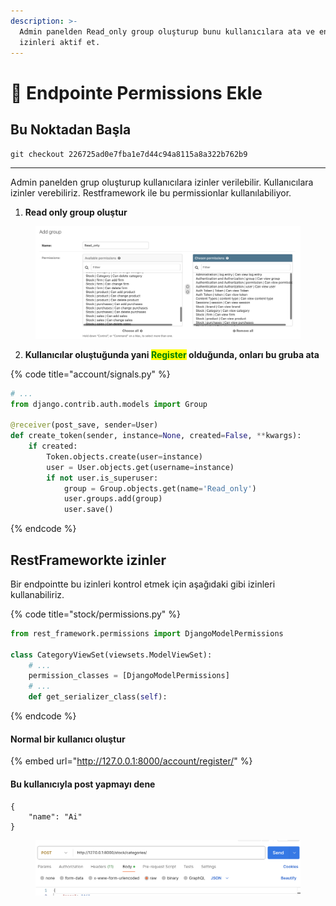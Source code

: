 ```yaml
---
description: >-
  Admin panelden Read_only group oluşturup bunu kullanıcılara ata ve endpointte
  izinleri aktif et.
---
```


# 🦉 Endpointe Permissions Ekle

## Bu Noktadan Başla

`git checkout 226725ad0e7fba1e7d44c94a8115a8a322b762b9`

***

Admin panelden grup oluşturup kullanıcılara izinler verilebilir. Kullanıcılara izinler verebiliriz. Restframework ile bu permissionlar kullanılabiliyor.

1. **Read only group oluştur**

<figure><img src=".gitbook/assets/read_only.png" alt=""><figcaption></figcaption></figure>

2. **Kullanıcılar oluştuğunda yani **<mark style="color:green;">**Register**</mark>** olduğunda, onları bu gruba ata**

{% code title="account/signals.py" %}
```python
# ...
from django.contrib.auth.models import Group

@receiver(post_save, sender=User)
def create_token(sender, instance=None, created=False, **kwargs):
    if created:
        Token.objects.create(user=instance)
        user = User.objects.get(username=instance)
        if not user.is_superuser:
            group = Group.objects.get(name='Read_only')
            user.groups.add(group)
            user.save()
```
{% endcode %}

## RestFrameworkte izinler

Bir endpointte bu izinleri kontrol etmek için aşağıdaki gibi izinleri kullanabiliriz.

{% code title="stock/permissions.py" %}
```python
from rest_framework.permissions import DjangoModelPermissions

class CategoryViewSet(viewsets.ModelViewSet):
    # ...
    permission_classes = [DjangoModelPermissions]
    # ...
    def get_serializer_class(self):
```
{% endcode %}

#### Normal bir kullanıcı oluştur

{% embed url="http://127.0.0.1:8000/account/register/" %}

#### Bu kullanıcıyla post yapmayı dene

```postman_json
{
    "name": "Ai"
}
```

<figure><img src=".gitbook/assets/Screen Shot 2024-03-07 at 15.39.03.png" alt=""><figcaption></figcaption></figure>
